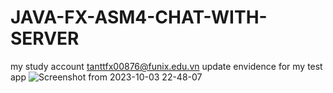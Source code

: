 # JAVA-FX-ASM4-CHAT-WITH-SERVER
my study account tanttfx00876@funix.edu.vn
update envidence for my test app
![Screenshot from 2023-10-03 22-48-07](https://github.com/BenjamanTran/JAVA-FX-ASM4-CHAT-WITH-SERVER/assets/123289418/6dc8cddc-da62-403a-bb48-dfcc4b8c980b)
